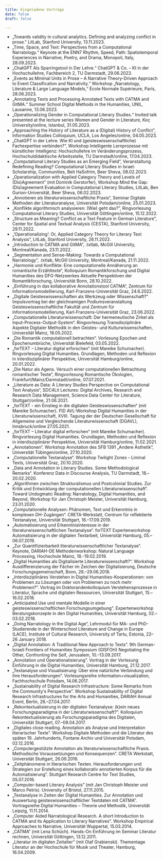 ```yaml
---
title: Eingeladene Vorträge 
date: false
draft: false

---
```


- „Towards validity in cultural analytics. Defining and analyzing conflict in prose." LitLab, Stanford University, 13.11.2023.
- „Time, Space, and Text: Perspectives from a Computational Narratology.“ Keynote at the ENN7 Rhythm, Speed, Path: Spatiotemporal Experiences in Narrative, Poetry, and Drama, Monopoli, Italy, 28.09.2023.
- „ChatGPT Als Sparringstool in Der Lehre.“ ChatGPT & Co. – KI in der Hochschullehre, Fachbereich 2, TU Darmstadt, 29.06.2023.
- „Events as Minimal Units in Prose – A Narrative Theory-Driven Approach to Event Classification and Narrativity.“ Workshop „Narratology, Literature & Large Language Models,“ École Normale Supérieure, Paris, 28.06.2023.
- „Annotating Texts and Processing Annotated Texts with CATMA and GitMA.“ Summer School Digital Methods in the Humanities, UNIL, Lausanne, 13.06.2023.
- „Operationalizing Gender in Computational Literary Studies.“ Invited talk presented at the lecture series Women and Gender in Literature, Koç University/online, Istanbul, 31.05.2023.
- „Approaching the History of Literature as a (Digital) History of Conflict”, Information Studies Colloquium, UCLA, Los Angeles/online, 04.05.2023. 
- „ChatGPT in der Lehre. Wie KI und (geisteswissenschaftliche) Fachexpertise verbinden?“, Workshop Intelligente Lernprozesse mit künstlicher Intelligenz: Hochschullehre im Veränderungsprozess, Hochschuldidaktische Arbeitsstelle, TU Darmstadt/online, 17.04.2023.
- „Computational Literary Studies as an Emerging Field”, Veranstaltung Redefining Reading? Computational Literary Studies in Israel: Scholarship, Communities, Beit HaSofrim, Beer Sheva, 08.02.2023.
- „Operationalization with Applied Category Theory and Levels of (Dis)Agreement” (mit Dominik Gerstorfer), Workshop Mind the Gap: (Dis)agreement Evaluation in Computational Literary Studies, LitLab, Ben Gurion-Universität, Beer Sheva, 06.02.2023.
- „Annotieren als literaturwissenschaftliche Praxis“, Seminar Digitale Methoden der Literaturanalyse, Universität Potsdam/online, 25.01.2023. 
- „Konflikte algorithmisch analysieren: (Wie) geht das?”, Ringvorlesung Computational Literary Studies, Universität Göttingen/online, 15.12.2022.
- „Structure as Meaning? Conflict as a Text Feature in German Literature”, Center for Spatial and Textual Analysis (CESTA), Stanford University, 29.11.2022.
- „‘Operationalizing’: Or, Applied Category Theory for Literary Text Analysis”, LitLab, Stanford University, 28.11.2022.
- „Introduction to CATMA and GitMA”, .txtlab, McGill University, Montreal/Kanada, 23.11.2022.
- „Segmentation and Sense-Making: Towards a Computational Narratology”, .txtlab, McGill University, Montreal/Kanada, 21.11.2022.
- „Harmonie und Konflikte: Eine computationelle Annäherung an romantische Erzähltexte“, Kolloquium Romantikforschung und Digital Humanities des DFG-Netzwerkes Aktuelle Perspektiven der Romantikforschung, Universität Bonn, 28.10.2022.
- „Einführung in das kollaborative Annotationstool CATMA“, Zentrum für Informationsmodellierung, Karl-Franzens-Universität Graz, 24.6.2022.
- „Digitale Geisteswissenschaften als Werkzeug oder Wissenschaft?“ Impulsvortrag bei der gleichnamigen Podiumsveranstaltung Geisteswissenschaftliche Fakultät und Zentrum für Informationsmodellierung, Karl-Franzens-Universität Graz, 23.06.2022.
- „Computationelle Literaturwissenschaft: Der hermeneutische Zirkel als Input-Process-Output-System“. Ringvorlesung Transdisziplinäre Aspekte Digitaler Methodik in den Geistes- und Kulturwissenschaften, Universität Mainz, 18.05.2022.
- „Die Romantik computationell betrachten“. Vorlesung Epochen und Epochenumbrüche, Universität Bielefeld, 03.05.2022.
- „forTEXT – Literatur digital erforschen“ (mit Mareike Schumacher). Ringvorlesung Digital Humanities. Grundlagen, Methoden und Reflexion in interdisziplinärer Perspektive, Universität Hamburg/online, 20.01.2022.
- „Die Natur als Agens. Versuch einer computationellen Betrachtung romantischer Texte“, Ringvorlesung Romantische Ökologien, Frankfurt/Mainz/Darmstadt/online, 07.07.2021.
- „Literature as Data: A Literary Studies Perspective on Computational Text Analysis“, SDC4Lit Lectures: Digital Archives, Research and Research Data Management, Science Data Center for Literature, Stuttgart/online, 21.06.2021.
- „forTEXT - ein Einstieg in die digitalen Geisteswissenschaften“ (mit Mareike Schumacher). FID AVL-Workshop Digital Humanities in der Literaturwissenschaft, XVIII. Tagung der der Deutschen Gesellschaft für Allgemeine und Vergleichende Literaturwissenschaft (DGAVL), Innsbruck/online 27.05.2021.
- „forTEXT – Literatur digital erforschen“ (mit Mareike Schumacher). Ringvorlesung Digital Humanities. Grundlagen, Methoden und Reflexion in interdisziplinärer Perspektive, Universität Hamburg/online, 11.02.2021.
- „Annotationen“. Workshop Annotation des SFB 1391 „Andere Ästhetik“, Universität Tübingen/online, 27.10.2020.
- „Computationelle Textanalyse“.  Workshop Twilight Zones – Liminal Texts, Universität Graz, 20.10.2020.
- „Data and Annotation in Literary Studies. Some Methodological Remarks“. Konferenz Data in Discourse Analysis, TU Darmstadt, 18.–20.02.2020.
- „Algorithmen zwischen Strukturalismus und Postcolonial Studies. Zur Kritik und Entwicklung der computationellen Literaturwissenschaft“. Toward Undogmatic Reading: Narratology, Digital Humanities, and Beyond, Workshop für Jan Christoph Meister, Universität Hamburg, 23.01.2020.
- „Computationelle Analysen: Phänomen, Text und Erkenntnis in komplexen DH-Zugängen“. CRETA-Werkstatt, Centrum für reflektierte Textanalyse, Universität Stuttgart, 16.–17.09.2019.
- „Automatisierung und Erkenntnisinteresse in der literaturwissenschaftlichen Textanalyse“. forTEXT Expertenworkshop Automatisierung in der digitalen Textarbeit, Universität Hamburg, 05.–06.07.2019.
- „Zur Quantifizierbarkeit literaturwissenschaftlicher Textanalyse“. Keynote, DARIAH-DE Methodenworkshop: Natural Language Processing, Hochschule Mainz, 18.-19.02.2019.
- „Digital Humanities als Digitalisierte Literaturwissenschaft?“. Workshop Ausdifferenzierung der Fächer im Zeichen der Digitalisierung, Deutsche Forschungsgemeinschaft, Bonn, 28.–29.06.2018.
- „Interdisziplinäres Verstehen in Digital Humanities-Kooperationen: von Problemen zu Lösungen oder von Problemen zu noch mehr Problemen?”. Vortrag im Doktorandenkolloquium Verstehensprozesse in Literatur, Sprache und digitalen Ressourcen, Universität Stuttgart, 15.–16.02.2018.
- „Anticipated Use und mentale Modelle in einer geisteswissenschaftlichen Forschungsumgebung”. Expertenworkshop Beratungskonzepte in den Digital Humanities, Universität Hamburg, 02.–03.02.2018.
- „Doing Narratology in the Digital Age“, Lehrmodul für MA- und PhD-Studierende  in der Winterschool Literature and Change in Europe (LACE), Institute of Cultural Research, University of Tartu, Estonia, 22–26 January 2018. 
- „Digital Annotation: A Traditional New Approach to Texts”. 9th German-Israeli Frontiers of Humanities Symposium (GISFOH) Negotiating the Other, Confronting the Self, Jerusalem, 10.–13.09.2017.
- „Annotation und Operationalisierung”. Vortrag in der Vorlesung Einführung in die Digital Humanities, Universität Hamburg, 21.12.2017.
- „Textanalyse und Visualisierung: Über eine natürliche Verbindung und ihre Herausforderungen”. Vorlesungsreihe information+visualization, Fachhochschule Potsdam, 14.06.2017.
- „Sustainability of Digital Research Infrastructure: Some Remarks from the Community‘s Perspective”. Workshop Sustainability of Digital Research Infrastructures for the Arts and Humanities, DARIAH Annual Event, Berlin, 26.–27.04.2017.
- „Rekontextualisierung in der digitalen Textanalyse: (k)ein neues Forschungsparadigma in der Literaturwissenschaft?”. Kolloquium Rekontextualisierung als Forschungsparadigma des Digitalen, Universität Stuttgart, 07.–08.04.2017.
- „Digitales close reading. Annotation als Analyse und Interpretation literarischer Texte”. Workshop Digitale Methoden und die Literatur des späten 19. Jahrhunderts, Fontane Archiv und Universität Potsdam, 02.12.2016.
- „Computergestützte Annotation als literaturwissenschaftliche Praxis. Methodische Voraussetzungen und Konsequenzen”. CRETA Werkstatt, Universität Stuttgart, 26.09.2016.
- „Zeitphänomene in literarischen Texten. Herausforderungen und Strategien zur Erstellung eines kollaborativ annotierten Korpus für die Automatisierung”. Stuttgart Research Centre for Text Studies, 05.07.2016.
- „Computer-based Literary Analysis” (mit Jan Christoph Meister und Marco Petris). University of Bristol, 27.11.2015.
- „Textanalyse in Zeiten der Digital Humanities. Zur Annotation und Auswertung geisteswissenschaftlicher Textdaten mit CATMA”. Vortragsreihe Digital Humanities – Theorie und Methodik, Universität Leipzig, 11.11.2014.
- „Computer Aided Narratological Research. A short Introduction to CATMA and its Application to Literary Narratives”. Workshop Empirical Approaches to Narrative, Universität Wuppertal, 15.03.2014.
- „CATMA” (mit Lena Schüch). Hands-On Einführung im Seminar Literatur rechnen, Universität Göttingen, 13.12.2011.
- „Literatur im digitalen Zeitalter” (mit Olaf Grabienski). Thementage Literatur an der Hochschule für Musik und Theater, Hamburg, 16.04.2009.


